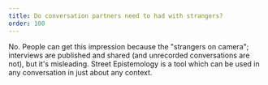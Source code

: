 ```yaml
---
title: Do conversation partners need to had with strangers?
order: 100
---
```

No. People can get this impression because the "strangers on camera"; interviews are published and shared (and unrecorded conversations are not), but it's misleading. Street Epistemology is a tool which can be used in any conversation in just about any context.
